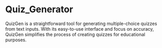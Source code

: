# Quiz_Generator
QuizGen is a straightforward tool for generating multiple-choice quizzes from text inputs. With its easy-to-use interface and focus on accuracy, QuizGen simplifies the process of creating quizzes for educational purposes.
